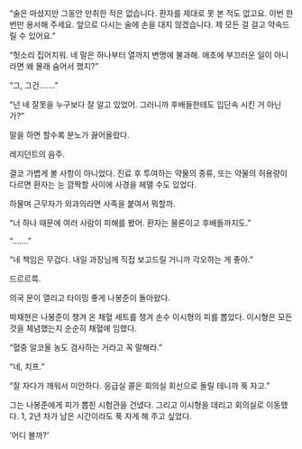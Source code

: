 “술은 마셨지만 그동안 만취한 적은 없습니다. 환자를 제대로 못 본 적도 없고요. 이번 한 번만 용서해 주세요. 앞으로 다시는 술에 손을 대지 않겠습니다. 제 모든 걸 걸고 약속드릴 수 있어요.”

“헛소리 집어치워. 네 말은 하나부터 열까지 변명에 불과해. 애초에 부끄러운 일이 아니라면 왜 몰래 숨어서 했지?”

“그, 그건…….”

“넌 네 잘못을 누구보다 잘 알고 있었어. 그러니까 후배들한테도 입단속 시킨 거 아닌가?”

말을 하면 할수록 분노가 끓어올랐다.

레지던트의 음주.

결코 가볍게 볼 사항이 아니었다. 진료 후 투여하는 약물의 종류, 또는 약물의 허용량이 다르면 환자는 눈 깜짝할 사이에 사경을 헤맬 수도 있었다.

하물며 근무자가 외과의라면 사족을 붙여서 뭐할까.

“너 하나 때문에 여러 사람이 피해를 봤어. 환자는 물론이고 후배들까지도.”

“…….”

“네 책임은 무겁다. 내일 과장님께 직접 보고드릴 거니까 각오하는 게 좋아.”

드르르륵.

의국 문이 열리고 타이밍 좋게 나봉준이 돌아왔다.

박재현은 나봉준이 챙겨 온 채혈 세트를 챙겨 손수 이시형의 피를 뽑았다. 이시형은 모든 것을 체념했는지 순순히 채혈에 임했다.

“혈중 알코올 농도 검사하는 거라고 꼭 말해라.”

“네, 치프.”

“잘 자다가 깨워서 미안하다. 응급실 콜은 회의실 회선으로 돌릴 테니까 푹 자고.”

그는 나봉준에게 피가 뽑힌 시험관을 건넸다. 그리고 이시형을 데리고 회의실로 이동했다. 1, 2년 차가 남은 시간이라도 푹 자게 해 주고 싶었다.

‘어디 볼까?’